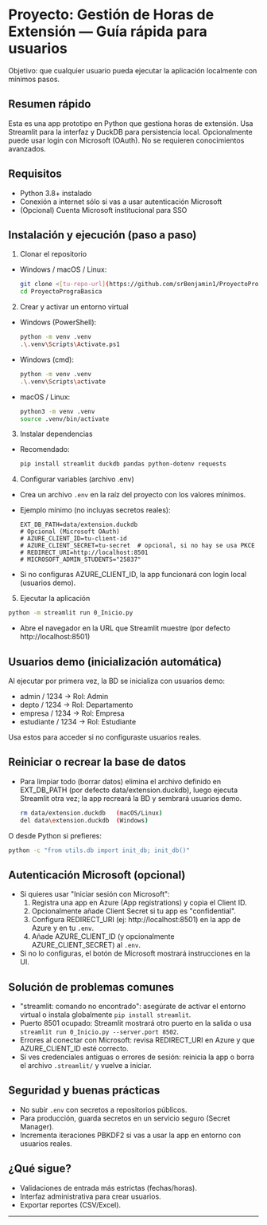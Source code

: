 # Proyecto: Gestión de Horas de Extensión — Guía rápida para usuarios

Objetivo: que cualquier usuario pueda ejecutar la aplicación localmente con mínimos pasos.

## Resumen rápido
Esta es una app prototipo en Python que gestiona horas de extensión. Usa Streamlit para la interfaz y DuckDB para persistencia local. Opcionalmente puede usar login con Microsoft (OAuth). No se requieren conocimientos avanzados.

## Requisitos
- Python 3.8+ instalado
- Conexión a internet sólo si vas a usar autenticación Microsoft
- (Opcional) Cuenta Microsoft institucional para SSO

## Instalación y ejecución (paso a paso)

1) Clonar el repositorio
- Windows / macOS / Linux:
  ```bash
  git clone <[tu-repo-url](https://github.com/srBenjamin1/ProyectoPrograBasica/tree/main)>
  cd ProyectoPrograBasica
  ```

2) Crear y activar un entorno virtual
- Windows (PowerShell):
  ```bash
  python -m venv .venv
  .\.venv\Scripts\Activate.ps1
  ```
- Windows (cmd):
  ```bash
  python -m venv .venv
  .\.venv\Scripts\activate
  ```
- macOS / Linux:
  ```bash
  python3 -m venv .venv
  source .venv/bin/activate
  ```

3) Instalar dependencias
- Recomendado:
  ```bash
  pip install streamlit duckdb pandas python-dotenv requests
  ```

4) Configurar variables (archivo .env)
- Crea un archivo `.env` en la raíz del proyecto con los valores mínimos.
- Ejemplo mínimo (no incluyas secretos reales):
  ```env
  EXT_DB_PATH=data/extension.duckdb
  # Opcional (Microsoft OAuth)
  # AZURE_CLIENT_ID=tu-client-id
  # AZURE_CLIENT_SECRET=tu-secret  # opcional, si no hay se usa PKCE
  # REDIRECT_URI=http://localhost:8501
  # MICROSOFT_ADMIN_STUDENTS="25837"
  ```

- Si no configuras AZURE_CLIENT_ID, la app funcionará con login local (usuarios demo).

5) Ejecutar la aplicación
  ```bash
  python -m streamlit run 0_Inicio.py
  ```
- Abre el navegador en la URL que Streamlit muestre (por defecto http://localhost:8501)

## Usuarios demo (inicialización automática)
Al ejecutar por primera vez, la BD se inicializa con usuarios demo:
- admin / 1234 → Rol: Admin
- depto / 1234 → Rol: Departamento
- empresa / 1234 → Rol: Empresa
- estudiante / 1234 → Rol: Estudiante

Usa estos para acceder si no configuraste usuarios reales.

## Reiniciar o recrear la base de datos
- Para limpiar todo (borrar datos) elimina el archivo definido en EXT_DB_PATH (por defecto data/extension.duckdb), luego ejecuta Streamlit otra vez; la app recreará la BD y sembrará usuarios demo.
  ```bash
  rm data/extension.duckdb   (macOS/Linux)
  del data\extension.duckdb  (Windows)
  ```

O desde Python si prefieres:
  ```bash
  python -c "from utils.db import init_db; init_db()"
  ```

## Autenticación Microsoft (opcional)
- Si quieres usar "Iniciar sesión con Microsoft":
  1. Registra una app en Azure (App registrations) y copia el Client ID.
  2. Opcionalmente añade Client Secret si tu app es "confidential".
  3. Configura REDIRECT_URI (ej: http://localhost:8501) en la app de Azure y en tu `.env`.
  4. Añade AZURE_CLIENT_ID (y opcionalmente AZURE_CLIENT_SECRET) al `.env`.
- Si no lo configuras, el botón de Microsoft mostrará instrucciones en la UI.

## Solución de problemas comunes
- "streamlit: comando no encontrado": asegúrate de activar el entorno virtual o instala globalmente `pip install streamlit`.
- Puerto 8501 ocupado: Streamlit mostrará otro puerto en la salida o usa `streamlit run 0_Inicio.py --server.port 8502`.
- Errores al conectar con Microsoft: revisa REDIRECT_URI en Azure y que AZURE_CLIENT_ID esté correcto.
- Si ves credenciales antiguas o errores de sesión: reinicia la app o borra el archivo `.streamlit/` y vuelve a iniciar.

## Seguridad y buenas prácticas
- No subir `.env` con secretos a repositorios públicos.
- Para producción, guarda secretos en un servicio seguro (Secret Manager).
- Incrementa iteraciones PBKDF2 si vas a usar la app en entorno con usuarios reales.

## ¿Qué sigue?
- Validaciones de entrada más estrictas (fechas/horas).
- Interfaz administrativa para crear usuarios.
- Exportar reportes (CSV/Excel).

---
